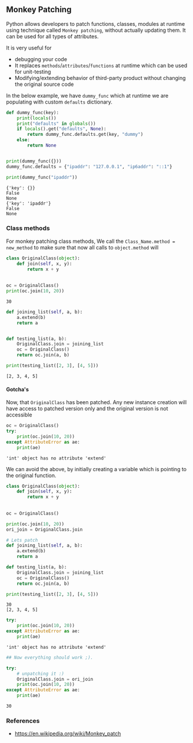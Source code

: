 
## Monkey Patching

Python allows developers to patch functions, classes, modules at runtime using technique called `Monkey patching`, without actually updating them. It can be used for all types of attributes.

It is very useful for

- debugging your code
- It replaces `methods`/`attributes`/`functions` at runtime which can be used for unit-testing
- Modifying/extending behavior of third-party product without changing the original source code

In the below example, we have `dummy_func` which at runtime we are populating with custom `defaults` dictionary. 


```python
def dummy_func(key):
    print(locals())
    print("defaults" in globals())
    if locals().get("defaults", None):
        return dummy_func.defaults.get(key, "dummy")
    else:
        return None


print(dummy_func({}))
dummy_func.defaults = {"ipaddr": "127.0.0.1", "ip6addr": "::1"}

print(dummy_func("ipaddr"))
```

    {'key': {}}
    False
    None
    {'key': 'ipaddr'}
    False
    None


### Class methods

For monkey patching class methods, We call the `Class_Name.method = new_method` to make sure that now all calls to `object.method` will


```python
class OriginalClass(object):
    def join(self, x, y):
        return x + y
    
    
oc = OriginalClass()
print(oc.join(10, 20))
```

    30



```python
def joining_list(self, a, b):
    a.extend(b)
    return a


def testing_list(a, b):
    OriginalClass.join = joining_list
    oc = OriginalClass()
    return oc.join(a, b)

print(testing_list([2, 3], [4, 5]))
```

    [2, 3, 4, 5]


#### Gotcha's

Now, that `OriginalClass` has been patched. Any new instance creation will have access to patched version only and the original version is not accessible


```python
oc = OriginalClass()
try:
    print(oc.join(10, 20))
except AttributeError as ae:
    print(ae)
```

    'int' object has no attribute 'extend'


We can avoid the above, by initially creating a variable which is pointing to the original function.


```python
class OriginalClass(object):
    def join(self, x, y):
        return x + y
    
    
oc = OriginalClass()

print(oc.join(10, 20))
ori_join = OriginalClass.join

# Lets patch 
def joining_list(self, a, b):
    a.extend(b)
    return a

def testing_list(a, b):
    OriginalClass.join = joining_list
    oc = OriginalClass()
    return oc.join(a, b)

print(testing_list([2, 3], [4, 5]))
```

    30
    [2, 3, 4, 5]



```python
try:
    print(oc.join(10, 20))
except AttributeError as ae:
    print(ae)
```

    'int' object has no attribute 'extend'



```python
## Now everything should work ;). 

try:
    # unpatching it :)
    OriginalClass.join = ori_join
    print(oc.join(10, 20))
except AttributeError as ae:
    print(ae)
```

    30


### References

- https://en.wikipedia.org/wiki/Monkey_patch
    

